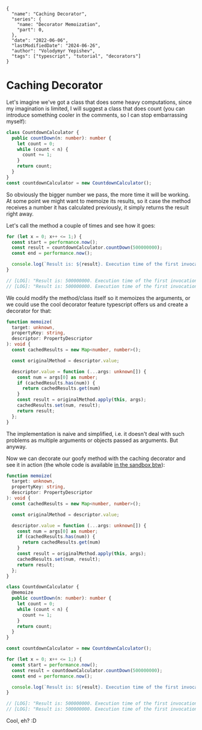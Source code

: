```ic-metadata
{
  "name": "Caching Decorator",
  "series": {
    "name: "Decorator Memoization",
    "part": 0,
  },
  "date": "2022-06-06",
  "lastModifiedDate": "2024-06-26",
  "author": "Volodymyr Yepishev",
  "tags": ["typescript", "tutorial", "decorators"]
}
```

# Caching Decorator

Let's imagine we've got a class that does some heavy computations, since my imagination is limited, I will suggest a class that does count (you can introduce something cooler in the comments, so I can stop embarrassing myself):

```typescript
class CountdownCalculator {
  public countDown(n: number): number {
    let count = 0;
    while (count < n) {
      count += 1;
    }
    return count;
  }
}
const countdownCalculator = new CountdownCalculator();
```

So obviously the bigger number we pass, the more time it will be working. At some point we might want to memoize its results, so it case the method receives a number it has calculated previously, it simply returns the result right away.

Let's call the method a couple of times and see how it goes:

```typescript
for (let x = 0; x++ <= 1;) {
  const start = performance.now();
  const result = countdownCalculator.countDown(500000000);
  const end = performance.now();

  console.log(`Result is: ${result}. Execution time of the first invocation: ${end - start} ms`);
}

// [LOG]: "Result is: 500000000. Execution time of the first invocation: 157.19999992847443 ms" 
// [LOG]: "Result is: 500000000. Execution time of the first invocation: 156 ms"
```

We could modify the method/class itself so it memoizes the arguments, or we could use the cool decorator feature typescript offers us and create a decorator for that:

```typescript
function memoize(
  target: unknown,
  propertyKey: string,
  descriptor: PropertyDescriptor
): void {
  const cachedResults = new Map<number, number>();

  const originalMethod = descriptor.value;

  descriptor.value = function (...args: unknown[]) {
    const num = args[0] as number;
    if (cachedResults.has(num)) {
      return cachedResults.get(num)
    }
    const result = originalMethod.apply(this, args);
    cachedResults.set(num, result);
    return result;
  };
}
```

The implementation is naive and simplified, i.e. it doesn't deal with such problems as multiple arguments or objects passed as arguments. But anyway.

Now we can decorate our goofy method with the caching decorator and see it in action (the whole code is available [in the sandbox btw](https://www.typescriptlang.org/play?#code/GYVwdgxgLglg9mABAWwKbLjAXqgFAWAChFEoBDAJwHNUoAuRcAazDgHcwAaIkgBwri9UFKAE8A0qlEMAzlAowwVbsUQATVDIgLeUOBQYAFAUJGiAIpu0xd+ogEoGAN0xrEAbx6IICOd7IQABaoagBKmiAANlAyiAC8iGCobIgAsmS8ADxgIMgARsKcibkFFAB8uPYA3ERePmB++jBUimSRqbSBcG4JGlo6ehQAdE5tIKg1hF591rbDo5Hj8YigkLAIiLhD25RUMgzMrBwA2gC69h5eJPV+OcjLuzLHAAyniGSxd6WTJCQwwJsIAFgmEItEZENAh9cHd7BdPKpfogKLQQBQkECgiFwjIojEhjQoDDcvYrogAL5km5QZFgmkJJotMBtDpQLpqIYZXiRUS4NkwGRFR7VKnA7F0iEyWjE5BFFG46IixG0qBopDyvE-CmTSlTQgQSIfWIAYTg4CganYYGNbQgUTIg0uqgAAmgMNhUF5eCA8pEYBBvGawFBzFaYQwvsJHMV8sInUjIrRA+bls8tSQ2IEYInAUGaZlEvCydc84gANQJACM6YpZJRqvRyeDWt1uqI1KbFqtNsidsNjoSSRSpvNlo4Pb7Dv0lUmRGA+k2iZpAA9U1VEMuy2XEJkq1Ui6oO3JKPTEKZ5xRkGRIKghkcZ3VfDSNdFlj5R93bfbBkN38HQxwuAAKzPKBYGgUqJYNDSqBgD0Z7CBeV43ne7APnqUEyHAiZDJEcBULgAAGOJ4ogAoMAAJO4L5QOSQyIAAosuqB2usSCwGgiBwACbKoCsMAUH4iguECbGUe4sFuAAtIgx4iOSKAyIRSptnqRBAA)):

```typescript
function memoize(
  target: unknown,
  propertyKey: string,
  descriptor: PropertyDescriptor
): void {
  const cachedResults = new Map<number, number>();

  const originalMethod = descriptor.value;

  descriptor.value = function (...args: unknown[]) {
    const num = args[0] as number;
    if (cachedResults.has(num)) {
      return cachedResults.get(num)
    }
    const result = originalMethod.apply(this, args);
    cachedResults.set(num, result);
    return result;
  };
}

class CountdownCalculator {
  @memoize
  public countDown(n: number): number {
    let count = 0;
    while (count < n) {
      count += 1;
    }
    return count;
  }
}

const countdownCalculator = new CountdownCalculator();

for (let x = 0; x++ <= 1;) {
  const start = performance.now();
  const result = countdownCalculator.countDown(500000000);
  const end = performance.now();

  console.log(`Result is: ${result}. Execution time of the first invocation: ${end - start} ms`);
}

// [LOG]: "Result is: 500000000. Execution time of the first invocation: 156.40000009536743 ms" 
// [LOG]: "Result is: 500000000. Execution time of the first invocation: 0 ms" 
```

Cool, eh? :D